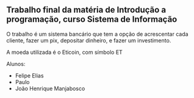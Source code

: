 ## Trabalho final da matéria de Introdução a programação, curso Sistema de Informação

O trabalho é um sistema bancário que tem a opção de acrescentar cada cliente, fazer um pix, depositar dinheiro, e fazer um investimento.

A moeda utilizada é o Eticoin, com símbolo ET

Alunos: 
* Felipe Elias
* Paulo
* João Henrique Manjabosco
